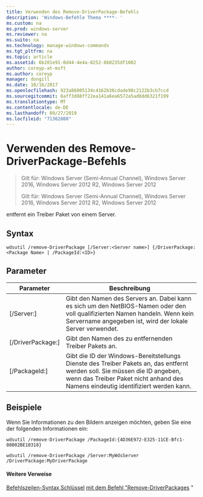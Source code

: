 ```yaml
---
title: Verwenden des Remove-DriverPackage-Befehls
description: 'Windows-Befehle Thema ****- '
ms.custom: na
ms.prod: windows-server
ms.reviewer: na
ms.suite: na
ms.technology: manage-windows-commands
ms.tgt_pltfrm: na
ms.topic: article
ms.assetid: 6b201e91-0d44-4e4a-8252-8b0235df1002
author: coreyp-at-msft
ms.author: coreyp
manager: dongill
ms.date: 10/16/2017
ms.openlocfilehash: 923a86805134c4162b36cdade98c2122b3cb7ccd
ms.sourcegitcommit: 6aff3d88ff22ea141a6ea6572a5ad8dd6321f199
ms.translationtype: MT
ms.contentlocale: de-DE
ms.lasthandoff: 09/27/2019
ms.locfileid: "71362808"
---
```

# <a name="using-the-remove-driverpackage-command"></a>Verwenden des Remove-DriverPackage-Befehls

> Gilt für: Windows Server (Semi-Annual Channel), Windows Server 2016, Windows Server 2012 R2, Windows Server 2012
> 
> 
> Gilt für: Windows Server (Semi-Annual Channel), Windows Server 2016, Windows Server 2012 R2, Windows Server 2012

entfernt ein Treiber Paket von einem Server.
## <a name="syntax"></a>Syntax
```
wdsutil /remove-DriverPackage [/Server:<Server name>] {/DriverPackage:<Package Name> | /PackageId:<ID>}
```
## <a name="parameters"></a>Parameter

|        Parameter        |                                                                            Beschreibung                                                                             |
|-------------------------|--------------------------------------------------------------------------------------------------------------------------------------------------------------------|
| [/Server:<Server name>] |              Gibt den Namen des Servers an. Dabei kann es sich um den NetBIOS-Namen oder den voll qualifizierten Namen handeln. Wenn kein Servername angegeben ist, wird der lokale Server verwendet.              |
| [/DriverPackage:<Name>] |                                                        Gibt den Namen des zu entfernenden Treiber Pakets an.                                                         |
|    [/PackageId:<ID>]    | Gibt die ID der Windows-Bereitstellungs Dienste des Treiber Pakets an, das entfernt werden soll. Sie müssen die ID angeben, wenn das Treiber Paket nicht anhand des Namens eindeutig identifiziert werden kann. |

## <a name="BKMK_examples"></a>Beispiele
Wenn Sie Informationen zu den Bildern anzeigen möchten, geben Sie eine der folgenden Informationen ein:
```
wdsutil /remove-DriverPackage /PackageId:{4D36E972-E325-11CE-Bfc1-08002BE10318}
```
```
wdsutil /remove-DriverPackage /Server:MyWdsServer /DriverPackage:MyDriverPackage
```
#### <a name="additional-references"></a>Weitere Verweise
[Befehlszeilen-Syntax Schlüssel](command-line-syntax-key.md)
[mit dem Befehl "Remove-DriverPackages](using-the-remove-driverpackages-command.md) "
